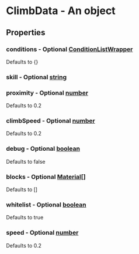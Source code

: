 

# ClimbData - An object



## Properties



### conditions - Optional [ConditionListWrapper](ConditionListWrapper)



Defaults to {}



### skill - Optional [string](string)



### proximity - Optional [number](number)



Defaults to 0.2



### climbSpeed - Optional [number](number)



Defaults to 0.2



### debug - Optional [boolean](boolean)



Defaults to false



### blocks - Optional [Material[]](Material[])



Defaults to []



### whitelist - Optional [boolean](boolean)



Defaults to true



### speed - Optional [number](number)



Defaults to 0.2

